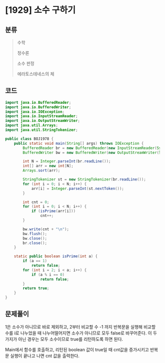 # [1929] 소수 구하기

## 분류
> 수학
>
> 정수론
>
> 소수 판정
>
> 에라토스테네스의 체

## 코드
```java
import java.io.BufferedReader;
import java.io.BufferedWriter;
import java.io.IOException;
import java.io.InputStreamReader;
import java.io.OutputStreamWriter;
import java.util.Arrays;
import java.util.StringTokenizer;

public class BOJ1978 {
	public static void main(String[] args) throws IOException {
		BufferedReader br = new BufferedReader(new InputStreamReader(System.in));
		BufferedWriter bw = new BufferedWriter(new OutputStreamWriter(System.out));

		int N = Integer.parseInt(br.readLine());
		int[] arr = new int[N];
		Arrays.sort(arr);

		StringTokenizer st = new StringTokenizer(br.readLine());
		for (int i = 0; i < N; i++) {
			arr[i] = Integer.parseInt(st.nextToken());
		}

		int cnt = 0;
		for (int i = 0; i < N; i++) {
			if (isPrime(arr[i]))
				cnt++;
		}

		bw.write(cnt + "\n");
		bw.flush();
		bw.close();
		br.close();
	}

	static public boolean isPrime(int a) {
		if (a == 1)
			return false;
		for (int i = 2; i < a; i++) {
			if (a % i == 0)
				return false;
		}
		return true;
	}
}
```

## 문제풀이

1은 소수가 아니므로 바로 제외하고, 2부터 비교할 수 -1 까지 반복문을 실행해 비교할 수를 i로 나누었을 때 나누어떨어지면 소수가 아니므로 모두 false로 바꾸어준다. 이 두가지가 아닌 경우는 모두 소수이므로 true를 리턴하도록 하면 된다.

Main에서 함수를 호출하고, 리턴된 boolean 값이 true일 때 cnt값을 증가시키고 반복문 실행이 끝나고 나면 cnt 값을 출력한다.
